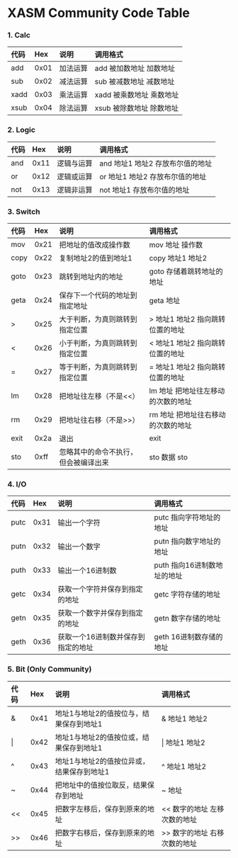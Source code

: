 # XASM Community Code Table

### 1. Calc

|代码|Hex|说明|调用格式|
|:-|:-|:-|:-|
|add|0x01|加法运算|add 被加数地址 加数地址|
|sub|0x02|减法运算|sub 被减数地址 减数地址|
|xadd|0x03|乘法运算|xadd 被乘数地址 乘数地址|
|xsub|0x04|除法运算|xsub 被除数地址 除数地址|

### 2. Logic

|代码|Hex|说明|调用格式|
|:-|:-|:-|:-|
|and|0x11|逻辑与运算|and 地址1 地址2 存放布尔值的地址|
|or|0x12|逻辑或运算|or 地址1 地址2 存放布尔值的地址|
|not|0x13|逻辑非运算|not 地址1 存放布尔值的地址|

### 3. Switch

|代码|Hex|说明|调用格式|
|:-|:-|:-|:-|
|mov|0x21|把地址的值改成操作数|mov 地址 操作数|
|copy|0x22|复制地址2的值到地址1|copy 地址1 地址2|
|goto|0x23|跳转到地址内的地址|goto 存储着跳转地址的地址|
|geta|0x24|保存下一个代码的地址到指定地址|geta 地址|
|\>|0x25|大于判断，为真则跳转到指定位置|> 地址1 地址2 指向跳转位置的地址|
|<|0x26|小于判断，为真则跳转到指定位置|< 地址1 地址2 指向跳转位置的地址|
|=|0x27|等于判断，为真则跳转到指定位置|= 地址1 地址2 指向跳转位置的地址|
|lm|0x28|把地址往左移（不是<<）|lm 地址 把地址往左移动的次数的地址|
|rm|0x29|把地址往右移（不是>>）|rm 地址 把地址往右移动的次数的地址|
|exit|0x2a|退出|exit|
|sto|0xff|忽略其中的命令不执行，但会被编译出来|sto 数据 sto|

### 4. I/O

|代码|Hex|说明|调用格式|
|:-|:-|:-|:-|
|putc|0x31|输出一个字符|putc 指向字符地址的地址|
|putn|0x32|输出一个数字|putn 指向数字地址的地址|
|puth|0x33|输出一个16进制数|puth 指向16进制数地址的地址|
|getc|0x34|获取一个字符并保存到指定的地址|getc 字符存储的地址|
|getn|0x35|获取一个数字并保存到指定的地址|getn 数字存储的地址|
|geth|0x36|获取一个16进制数并保存到指定的地址|geth 16进制数存储的地址|

### 5. Bit (Only Community)
|代码|Hex|说明|调用格式|
|:-|:-|:-|:-|
|&|0x41|地址1与地址2的值按位与，结果保存到地址1|& 地址1 地址2|
|\||0x42|地址1与地址2的值按位或，结果保存到地址1|\| 地址1 地址2|
|^|0x43|地址1与地址2的值按位异或，结果保存到地址1|^ 地址1 地址2|
|~|0x44|把地址中的值按位取反，结果保存到地址|~ 地址|
|<<|0x45|把数字左移后，保存到原来的地址|<< 数字的地址 左移次数的地址|
|\>>|0x46|把数字右移后，保存到原来的地址|>> 数字的地址 右移次数的地址|
